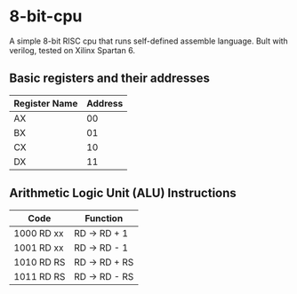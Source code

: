 # 8-bit-cpu
A simple 8-bit RISC cpu that runs self-defined assemble language. Bult with verilog, tested on Xilinx Spartan 6.

## Basic registers and their addresses
|	Register Name	|	Address	|
|	--				|	--		|
|	AX				|	00		|
|	BX				|	01		|
|	CX				|	10		|
|	DX				|	11		|

## Arithmetic Logic Unit (ALU) Instructions
|	Code		|	Function		|
|	--------	|	--------------	|
|	1000 RD xx	|	RD -> RD + 1	|
|	1001 RD xx	|	RD -> RD - 1	|
|	1010 RD RS	|	RD -> RD + RS	|
|	1011 RD RS	|	RD -> RD - RS	|
